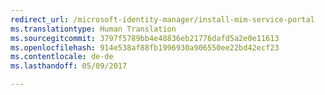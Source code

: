 ```yaml
---
redirect_url: /microsoft-identity-manager/install-mim-service-portal
ms.translationtype: Human Translation
ms.sourcegitcommit: 3797f5789bb4e48836eb21776dafd5a2e0e11613
ms.openlocfilehash: 914e538af88fb1996930a906550ee22bd42ecf23
ms.contentlocale: de-de
ms.lasthandoff: 05/09/2017

---
```


